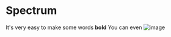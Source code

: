 # Spectrum
It's very easy to make some words **bold**
You can even ![image](https://drive.google.com/open?id=1rFYGb54H8mmsbNpigbp20Wo6Dw8DY7RL)
